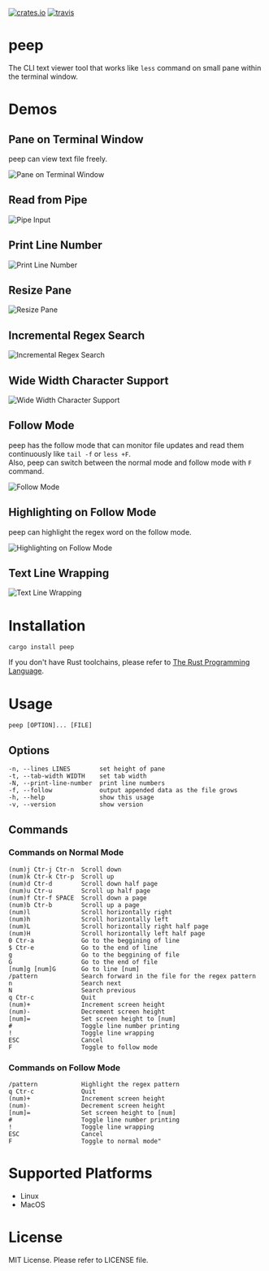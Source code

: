  [![crates.io](https://img.shields.io/crates/v/peep.svg)](https://crates.io/crates/peep)
 [![travis](https://travis-ci.org/ryochack/peep.svg?branch=master)](https://travis-ci.org/ryochack/peep)

# peep
The CLI text viewer tool that works like `less` command on small pane within the terminal window.

# Demos
## Pane on Terminal Window
peep can view text file freely.

![Pane on Terminal Window](https://raw.githubusercontent.com/wiki/ryochack/peep/images/demo.gif)
## Read from Pipe
![Pipe Input](https://raw.githubusercontent.com/wiki/ryochack/peep/images/demo_pipe.gif)
## Print Line Number
![Print Line Number](https://raw.githubusercontent.com/wiki/ryochack/peep/images/demo_linenumber.gif)
## Resize Pane
![Resize Pane](https://raw.githubusercontent.com/wiki/ryochack/peep/images/demo_resize.gif)
## Incremental Regex Search
![Incremental Regex Search](https://raw.githubusercontent.com/wiki/ryochack/peep/images/demo_incsearch.gif)
## Wide Width Character Support
![Wide Width Character Support](https://raw.githubusercontent.com/wiki/ryochack/peep/images/demo_wide_width_chars.gif)
## Follow Mode
peep has the follow mode that can monitor file updates and read them continuously like `tail -f` or `less +F`.  
Also, peep can switch between the normal mode and follow mode with `F` command.

![Follow Mode](https://raw.githubusercontent.com/wiki/ryochack/peep/images/demo_follow.gif)
## Highlighting on Follow Mode
peep can highlight the regex word on the follow mode.

![Highlighting on Follow Mode](https://raw.githubusercontent.com/wiki/ryochack/peep/images/demo_follow_hl.gif)
## Text Line Wrapping

![Text Line Wrapping](https://raw.githubusercontent.com/wiki/ryochack/peep/images/demo_wrapping.gif)

# Installation
```shell
cargo install peep
```

If you don't have Rust toolchains, please refer to [The Rust Programming Language](https://www.rust-lang.org/).

# Usage
```shell
peep [OPTION]... [FILE]
```

## Options
```
-n, --lines LINES        set height of pane
-t, --tab-width WIDTH    set tab width
-N, --print-line-number  print line numbers
-f, --follow             output appended data as the file grows
-h, --help               show this usage
-v, --version            show version
```

## Commands
### Commands on Normal Mode
```
(num)j Ctr-j Ctr-n  Scroll down
(num)k Ctr-k Ctr-p  Scroll up
(num)d Ctr-d        Scroll down half page
(num)u Ctr-u        Scroll up half page
(num)f Ctr-f SPACE  Scroll down a page
(num)b Ctr-b        Scroll up a page
(num)l              Scroll horizontally right
(num)h              Scroll horizontally left
(num)L              Scroll horizontally right half page
(num)H              Scroll horizontally left half page
0 Ctr-a             Go to the beggining of line
$ Ctr-e             Go to the end of line
g                   Go to the beggining of file
G                   Go to the end of file
[num]g [num]G       Go to line [num]
/pattern            Search forward in the file for the regex pattern
n                   Search next
N                   Search previous
q Ctr-c             Quit
(num)+              Increment screen height
(num)-              Decrement screen height
[num]=              Set screen height to [num]
#                   Toggle line number printing
!                   Toggle line wrapping
ESC                 Cancel
F                   Toggle to follow mode
```

### Commands on Follow Mode
```
/pattern            Highlight the regex pattern
q Ctr-c             Quit
(num)+              Increment screen height
(num)-              Decrement screen height
[num]=              Set screen height to [num]
#                   Toggle line number printing
!                   Toggle line wrapping
ESC                 Cancel
F                   Toggle to normal mode"
```

# Supported Platforms
- Linux
- MacOS

# License
MIT License.
Please refer to LICENSE file.
